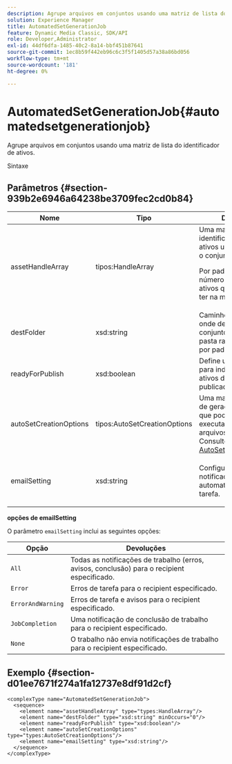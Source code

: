 ```yaml
---
description: Agrupe arquivos em conjuntos usando uma matriz de lista do identificador de ativos.
solution: Experience Manager
title: AutomatedSetGenerationJob
feature: Dynamic Media Classic, SDK/API
role: Developer,Administrator
exl-id: 44df6dfa-1485-40c2-8a14-bbf451b87641
source-git-commit: 1ec8b59f442eb96c6c3f5f1405d57a38a86bd056
workflow-type: tm+mt
source-wordcount: '181'
ht-degree: 0%

---
```


# AutomatedSetGenerationJob{#automatedsetgenerationjob}

Agrupe arquivos em conjuntos usando uma matriz de lista do identificador de ativos.

Sintaxe

## Parâmetros {#section-939b2e6946a64238be3709fec2cd0b84}

<table id="table_0E031B2014B646BDA2A94D7E0B55DD5B"> 
 <thead> 
  <tr> 
   <th colname="col1" class="entry"> Nome </th> 
   <th colname="col2" class="entry"> Tipo </th> 
   <th colname="col3" class="entry"> Descrição </th> 
  </tr> 
 </thead>
 <tbody> 
  <tr> 
   <td colname="col1"> <span class="codeph"> <span class="varname"> assetHandleArray</span> </span> </td> 
   <td colname="col2"> <span class="codeph"> tipos:HandleArray</span> </td> 
   <td colname="col3">Uma matriz de identificadores de ativos usada para criar o conjunto. <p>Por padrão, 1000 é o número máximo de ativos que você pode ter na matriz. </p></td> 
  </tr> 
  <tr> 
   <td colname="col1"> <span class="codeph"> <span class="varname"> destFolder</span> </span> </td> 
   <td colname="col2"> <span class="codeph"> xsd:string</span> </td> 
   <td colname="col3"> Caminho para a pasta onde deseja salvar os conjuntos. Salva na pasta raiz da empresa por padrão. </td> 
  </tr> 
  <tr> 
   <td colname="col1"> <span class="codeph"> <span class="varname"> readyForPublish</span> </span> </td> 
   <td colname="col2"> <span class="codeph"> xsd:boolean</span> </td> 
   <td colname="col3"> Define um sinalizador para indicar se os ativos devem ser publicados ou não. </td> 
  </tr> 
  <tr> 
   <td colname="col1"> <span class="codeph"> <span class="varname"> autoSetCreationOptions</span> </span> </td> 
   <td colname="col2"> <span class="codeph"> tipos:AutoSetCreationOptions</span> </td> 
   <td colname="col3">Uma matriz de scripts de geração de conjunto que podem ser executados nos arquivos carregados. Consulte <a href="../../types/c-data-types/r-auto-set-creation-options.md#reference-58b42b39e53345aeb87cd1adc864e7ff" format="dita" scope="local"> AutoSetCreationOptions</a></td> 
  </tr> 
  <tr> 
   <td colname="col1"> <span class="codeph"> <span class="varname"> emailSetting</span> </span> </td> 
   <td colname="col2"> <span class="codeph"> xsd:string</span> </td> 
   <td colname="col3"> <p>Configure uma notificação de email automatizada para a tarefa. </p> </td> 
  </tr> 
 </tbody> 
</table>

**opções de emailSetting**

O parâmetro `emailSetting` inclui as seguintes opções:

| Opção | Devoluções |
|---|---|
| `All` | Todas as notificações de trabalho (erros, avisos, conclusão) para o recipient especificado. |
| `Error` | Erros de tarefa para o recipient especificado. |
| `ErrorAndWarning` | Erros de tarefa e avisos para o recipient especificado. |
| `JobCompletion` | Uma notificação de conclusão de trabalho para o recipient especificado. |
| `None` | O trabalho não envia notificações de trabalho para o recipient especificado. |

## Exemplo {#section-d01ee7671f274a1fa12737e8df91d2cf}

```
<complexType name="AutomatedSetGenerationJob">
  <sequence>
    <element name="assetHandleArray" type="types:HandleArray"/>
    <element name="destFolder" type="xsd:string" minOccurs="0"/>
    <element name="readyForPublish" type="xsd:boolean"/>
    <element name="autoSetCreationOptions" type="types:AutoSetCreationOptions"/>
    <element name="emailSetting" type="xsd:string"/>
  </sequence>
</complexType>
```
